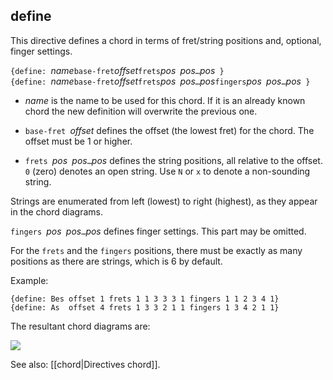 ## define

This directive defines a chord in terms of fret/string positions and, optional, finger settings.

`{define: `_name_` base-fret `_offset_` frets `_pos_` `_pos_` … `_pos_` }`  
`{define: `_name_` base-fret `_offset_` frets `_pos_` `_pos_` … `_pos_` fingers `_pos_` `_pos_` … `_pos_` }`

* _name_ is the name to be used for this chord. If it is an already known chord the new definition will overwrite the previous one.

* `base-fret `_offset_ defines the offset (the lowest fret) for the chord. The offset must be 1 or higher.

* `frets `_pos_` `_pos_` … `_pos_ defines the string positions, all relative to the offset. `0` (zero) denotes an open string. Use `N` or `x` to denote a non-sounding string.

Strings are enumerated from left (lowest) to right (highest), as they appear in the chord diagrams.

`fingers `_pos_` `_pos_` … `_pos_ defines finger settings. This part may be omitted.

For the `frets` and the `fingers` positions, there must be exactly as many positions as there are strings, which is 6 by default.

Example:

    {define: Bes offset 1 frets 1 1 3 3 3 1 fingers 1 1 2 3 4 1}
    {define: As  offset 4 frets 1 3 3 2 1 1 fingers 1 3 4 2 1 1}

The resultant chord diagrams are:

![](http://www.chordpro.org/wiki/images/ex_define.png)

See also: [[chord|Directives chord]].
